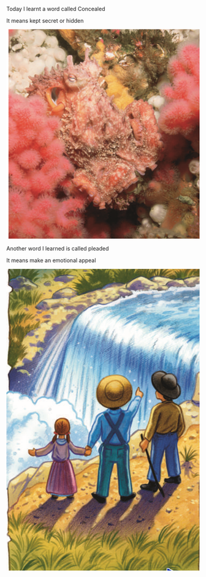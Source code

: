 Today I learnt a word called Concealed



It means kept secret or hidden

![image-20200514184316883](/images/image-20200514184316883.png)



Another word I learned is called pleaded

It means make an emotional appeal

![image-20200514184511743](/images/image-20200514184511743.png)
